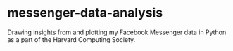 # messenger-data-analysis
Drawing insights from and plotting my Facebook Messenger data in Python as a part of the Harvard Computing Society. 



